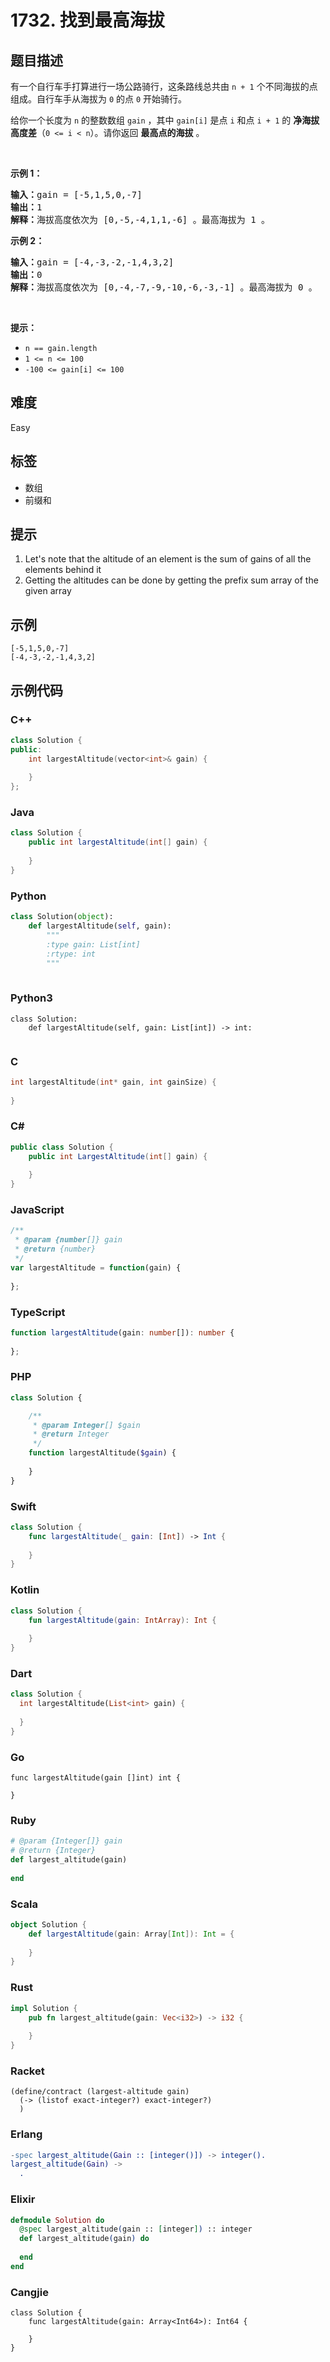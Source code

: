 # 1732. 找到最高海拔

## 题目描述

<p>有一个自行车手打算进行一场公路骑行，这条路线总共由 <code>n + 1</code> 个不同海拔的点组成。自行车手从海拔为 <code>0</code> 的点 <code>0</code> 开始骑行。</p>

<p>给你一个长度为 <code>n</code> 的整数数组 <code>gain</code> ，其中 <code>gain[i]</code> 是点 <code>i</code> 和点 <code>i + 1</code> 的 <strong>净海拔高度差</strong>（<code>0 <= i < n</code>）。请你返回 <strong>最高点的海拔</strong> 。</p>

<p> </p>

<p><strong>示例 1：</strong></p>

<pre>
<b>输入：</b>gain = [-5,1,5,0,-7]
<b>输出：</b>1
<b>解释：</b>海拔高度依次为 [0,-5,-4,1,1,-6] 。最高海拔为 1 。
</pre>

<p><strong>示例 2：</strong></p>

<pre>
<b>输入：</b>gain = [-4,-3,-2,-1,4,3,2]
<b>输出：</b>0
<b>解释：</b>海拔高度依次为 [0,-4,-7,-9,-10,-6,-3,-1] 。最高海拔为 0 。
</pre>

<p> </p>

<p><strong>提示：</strong></p>

<ul>
	<li><code>n == gain.length</code></li>
	<li><code>1 <= n <= 100</code></li>
	<li><code>-100 <= gain[i] <= 100</code></li>
</ul>


## 难度

Easy

## 标签

- 数组
- 前缀和

## 提示

1. Let's note that the altitude of an element is the sum of gains of all the elements behind it
2. Getting the altitudes can be done by getting the prefix sum array of the given array

## 示例

```
[-5,1,5,0,-7]
[-4,-3,-2,-1,4,3,2]
```

## 示例代码

### C++

```cpp
class Solution {
public:
    int largestAltitude(vector<int>& gain) {
        
    }
};
```

### Java

```java
class Solution {
    public int largestAltitude(int[] gain) {
        
    }
}
```

### Python

```python
class Solution(object):
    def largestAltitude(self, gain):
        """
        :type gain: List[int]
        :rtype: int
        """
        
```

### Python3

```python3
class Solution:
    def largestAltitude(self, gain: List[int]) -> int:
        
```

### C

```c
int largestAltitude(int* gain, int gainSize) {
    
}
```

### C#

```csharp
public class Solution {
    public int LargestAltitude(int[] gain) {
        
    }
}
```

### JavaScript

```javascript
/**
 * @param {number[]} gain
 * @return {number}
 */
var largestAltitude = function(gain) {
    
};
```

### TypeScript

```typescript
function largestAltitude(gain: number[]): number {
    
};
```

### PHP

```php
class Solution {

    /**
     * @param Integer[] $gain
     * @return Integer
     */
    function largestAltitude($gain) {
        
    }
}
```

### Swift

```swift
class Solution {
    func largestAltitude(_ gain: [Int]) -> Int {
        
    }
}
```

### Kotlin

```kotlin
class Solution {
    fun largestAltitude(gain: IntArray): Int {
        
    }
}
```

### Dart

```dart
class Solution {
  int largestAltitude(List<int> gain) {
    
  }
}
```

### Go

```golang
func largestAltitude(gain []int) int {
    
}
```

### Ruby

```ruby
# @param {Integer[]} gain
# @return {Integer}
def largest_altitude(gain)
    
end
```

### Scala

```scala
object Solution {
    def largestAltitude(gain: Array[Int]): Int = {
        
    }
}
```

### Rust

```rust
impl Solution {
    pub fn largest_altitude(gain: Vec<i32>) -> i32 {
        
    }
}
```

### Racket

```racket
(define/contract (largest-altitude gain)
  (-> (listof exact-integer?) exact-integer?)
  )
```

### Erlang

```erlang
-spec largest_altitude(Gain :: [integer()]) -> integer().
largest_altitude(Gain) ->
  .
```

### Elixir

```elixir
defmodule Solution do
  @spec largest_altitude(gain :: [integer]) :: integer
  def largest_altitude(gain) do
    
  end
end
```

### Cangjie

```cangjie
class Solution {
    func largestAltitude(gain: Array<Int64>): Int64 {

    }
}
```

